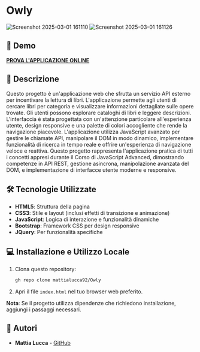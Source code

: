 # Owly

![Screenshot 2025-03-01 161110](https://github.com/user-attachments/assets/305b8ebc-e7ea-4061-a244-3634631d7216)
![Screenshot 2025-03-01 161126](https://github.com/user-attachments/assets/73bfa652-1a48-430d-8ae1-b4332ecd8837)

## 🚀 Demo

**[PROVA L'APPLICAZIONE ONLINE](https://owlyprojects.netlify.app/)**

## 📝 Descrizione

Questo progetto è un'applicazione web che sfrutta un servizio API esterno per incentivare la lettura di libri. L'applicazione permette agli utenti di cercare libri per categoria e visualizzare informazioni dettagliate sulle opere trovate.
Gli utenti possono esplorare cataloghi di libri e leggere descrizioni.
L'interfaccia è stata progettata con un'attenzione particolare all'esperienza utente, design responsive e una palette di colori accogliente che rende la navigazione piacevole.
L'applicazione utilizza JavaScript avanzato per gestire le chiamate API, manipolare il DOM in modo dinamico, implementare funzionalità di ricerca in tempo reale e offrire un'esperienza di navigazione veloce e reattiva.
Questo progetto rappresenta l'applicazione pratica di tutti i concetti appresi durante il Corso di JavaScript Advanced, dimostrando competenze in API REST, gestione asincrona, manipolazione avanzata del DOM, e implementazione di interfacce utente moderne e responsive.

## 🛠️ Tecnologie Utilizzate

- **HTML5**: Struttura della pagina
- **CSS3**: Stile e layout (inclusi effetti di transizione e animazione)
- **JavaScript**: Logica di interazione e funzionalità dinamiche
- **Bootstrap**: Framework CSS per design responsive
- **JQuery**: Per funzionalità specifiche

## 💻 Installazione e Utilizzo Locale

1. Clona questo repository:

   ```bash
   gh repo clone mattialucca92/Owly
   ```

2. Apri il file `index.html` nel tuo browser web preferito.

**Nota**: Se il progetto utilizza dipendenze che richiedono installazione, aggiungi i passaggi necessari.

## 👥 Autori

- **Mattia Lucca** - [GitHub](https://github.com/mattialucca92)
